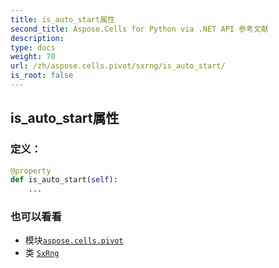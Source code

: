 ```yaml
---
title: is_auto_start属性
second_title: Aspose.Cells for Python via .NET API 参考文献
description:
type: docs
weight: 70
url: /zh/aspose.cells.pivot/sxrng/is_auto_start/
is_root: false
---
```

## is_auto_start属性
### 定义：
```python
@property
def is_auto_start(self):
    ...
```

### 也可以看看
* 模块[`aspose.cells.pivot`](../../)
* 类 [`SxRng`](/cells/python-net/zh/aspose.cells.pivot/sxrng)
